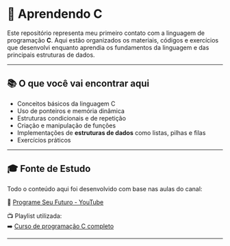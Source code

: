 # 📘 Aprendendo C

Este repositório representa meu primeiro contato com a linguagem de programação **C**. Aqui estão organizados os materiais, códigos e exercícios que desenvolvi enquanto aprendia os fundamentos da linguagem e das principais estruturas de dados.

---

## 📚 O que você vai encontrar aqui

- Conceitos básicos da linguagem C
- Uso de ponteiros e memória dinâmica
- Estruturas condicionais e de repetição
- Criação e manipulação de funções
- Implementações de **estruturas de dados** como listas, pilhas e filas
- Exercícios práticos

---

## 🎓 Fonte de Estudo

Todo o conteúdo aqui foi desenvolvido com base nas aulas do canal:

🔗 [Programe Seu Futuro - YouTube](https://www.youtube.com/@ProgrameSeuFuturo)

📺 Playlist utilizada:  
➡️ [Curso de programação C completo](https://www.youtube.com/watch?v=r0UR9Bdcpic&list=PLqJK4Oyr5WSjjEQCKkX6oXFORZX7ro3DA)

---



